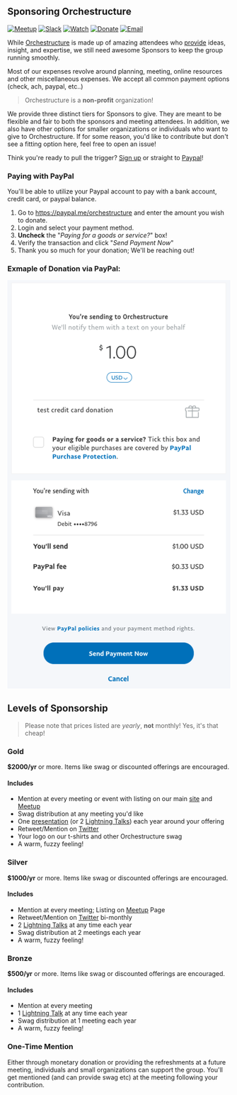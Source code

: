 ## Sponsoring Orchestructure

 [![Meetup](https://img.shields.io/badge/Attend-Meetup-f13a59.svg)](https://www.meetup.com/orchestructure/) [![Slack](https://img.shields.io/badge/Chat-Slack-e9a820.svg)](http://madeina2.com/slack) [![Watch](https://img.shields.io/badge/Watch-Presentations-ff0000.svg)](https://www.youtube.com/channel/UCz3Z1cQ-DJMsdo6ftM27hkg) [![Donate](https://img.shields.io/badge/Donate-PayPal-blue.svg)](https://paypal.me/orchestructure)  [![Email](https://img.shields.io/badge/Email-Organizers-lightgrey.svg)](mailto:orchestructure.meetup@gmail.com)

While [Orchestructure](orchestructure.io) is made up of amazing attendees who [provide](https://github.com/orchestructure/presentations) ideas, insight,
and expertise, we still need awesome Sponsors to keep the group running smoothly.

Most of our expenses revolve around planning, meeting, online resources and other miscellaneous expenses. We accept all common payment options (check, ach, paypal, etc..)

> Orchestructure is a **non-profit** organization! 

We provide three distinct tiers for Sponsors to give. They are meant to be flexible
and fair to both the sponsors and meeting attendees. In addition, we
also have other options for smaller organizations or individuals who want
to give to Orchestructure. If for some reason, you'd like to contribute but don't
see a fitting option here, feel free to open an issue!

Think you're ready to pull the trigger? [Sign up](https://goo.gl/forms/fOcP6A70fXWy21Ft2) or straight to [Paypal]((https://paypal.me/orchestructure))!

### Paying with PayPal

You'll be able to utilize your Paypal account to pay with a bank account, credit card, or paypal balance.

1. Go to https://paypal.me/orchestructure and enter the amount you wish to donate.
2. Login and select your payment method.
3. **Uncheck** the "*Paying for a goods or service?*" box!
4. Verify the transaction and click "*Send Payment Now*"
5. Thank you so much for your donation; We'll be reaching out!

### Exmaple of Donation via PayPal:

![](paypal-ex.png)

## Levels of Sponsorship

> Please note that prices listed are *yearly*, **not** monthly! Yes, it's that cheap!

### Gold

**$2000/yr** or more. Items like swag or discounted offerings are encouraged.

#### Includes

* Mention at every meeting or event with listing on our main [site](htts://orchestructure.io/) and [Meetup](https://www.meetup.com/orchestructure/)
* Swag distribution at any meeting you'd like
* One [presentation](https://github.com/orchestructure/presentations) (or 2 [Lightning Talks](https://github.com/orchestructure/presentations#lightning-talks)) each year around your offering
* Retweet/Mention on [Twitter](https://twitter.com/orchestructure)
* Your logo on our t-shirts and other Orchestructure swag
* A warm, fuzzy feeling!

### Silver

**$1000/yr** or more. Items like swag or discounted offerings are encouraged.

#### Includes

* Mention at every meeting; Listing on [Meetup](https://www.meetup.com/orchestructure/) Page
* Retweet/Mention on [Twitter](https://twitter.com/orchestructure) bi-monthly
* 2 [Lightning Talks](https://github.com/orchestructure/presentations#lightning-talks) at any time each year
* Swag distribution at 2 meetings each year
* A warm, fuzzy feeling!

### Bronze

**$500/yr** or more. Items like swag or discounted offerings are encouraged.

#### Includes

* Mention at every meeting
* 1 [Lightning Talk](https://github.com/orchestructure/presentations#lightning-talks) at any time each year
* Swag distribution at 1 meeting each year
* A warm, fuzzy feeling!

### One-Time Mention

Either through monetary donation or providing the refreshments at a future meeting, individuals and small organizations can support the group. You'll get mentioned (and can provide swag etc) at the meeting following your contribution.
